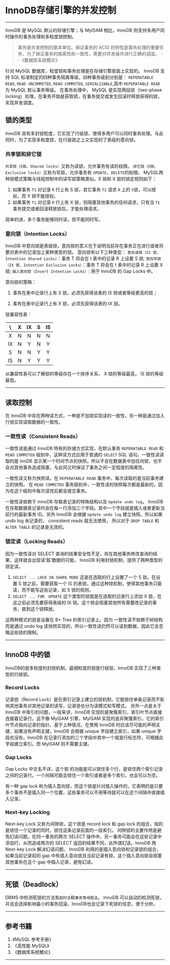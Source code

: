 ﻿# InnoDB存储引擎的并发控制


---


InnoDB 是 MySQL 默认的存储引擎；与 MyISAM 相比，InnoDB 则支持多用户同时操作的事务处理和多粒度锁控制。

> 事务是并发控制的基本单位。保证事务的 ACID 的特性是事务处理的重要任务，为了保证事务的隔离性和一致性，需要对并发操作进行正确的调度。 --《数据库系统概论》

针对 MySQL 数据库，粒度锁和事务处理是在存储引擎层面上实现的。 InnoDB 支持 SQL 标准制定的四种事务隔离等级，四种事务级别分别是：
`REPERATABLE READ`, `READ UNCOMMITED`, `READ COMMITED`, `SERIALIZABLE`,其中 `REPERATABLE READ` 为 MySQL 默认事务等级。
在事务处理中， MySQL 是实现两段锁（two-phase locking）处理，在事务开始是获取锁，在事务提交或发生回滚时释放获得的锁，实现并发调度。

## 锁的类型

InnoDB 具有多封锁粒度，它实现了行级锁，使得多用户可以同时事务处理。与此同时，为了实现多粒度锁，在行级锁之上又实现的了表级的意向锁。

### 共享锁和排它锁

`共享锁（S锁，Shared locks）`又称为读锁，允许事务有读的权限。
`排它锁（X锁，Exclusive locks）`又称为写锁，允许事务有 `UPDATE`，`DELETE`的权限。
MySQL两种锁模式策略与线程控制中的读写锁策略类似。S 锁和 X 锁的锁定规则如下：

1. 如果事务 `T1` 对记录 `R` 行上有 S 锁，其它事务 `T2` 请求 `R` 上的 `S`锁，可以授权，而 X 锁不能授权。 
2. 如果事务 `T1` 对记录 `R` 行上有 X 锁，则阻塞其他事务的任何请求，只有当 `T1` 事务提交或者回滚释放锁后，才能处理请求。

简单的讲，多个事务能够同时读，但不能同时写。

### 意向锁（Intention Locks）

InnoDB 中意向锁是表级锁，意向锁的意义在于说明当前存在事务正在进行或者将要对表中的记录加上某种类型的锁。
意向锁有以下三种类型：
`意向读锁（IS 锁，Intention Shared Locks）`：事务 T 将会在 t 表中的记录 R 上设置 S 锁;
`意向写锁（IX 锁，Intention Exclusive Locks）`：事务 T 将会在 t 表中的记录 R 上设置 X 锁;
`插入意向锁（Insert Intention Locks）`: 用于 InnoDB 的 Gap Locks 中。

意向锁的策略：

1. 事务在表中记录行上有 S 锁，必须先获得该表的 IS 锁或者等级更高的锁；

2. 事务在表中记录行上有 X 锁，必须先获得该表的 IX 锁。

锁兼容性表：

|\   |X   |IX  |S   |IS  |
|:--:|:--:|:--:|:--:|:--:|
|X   |N   |N   |N   |N   |
|IX  |N   |Y   |N   |Y   |
|S   |N   |N   |Y   |Y   |
|IS  |N   |Y   |Y   |Y   |

从兼容性表可以了解锁的等级存在一个排序关系， X 锁的等级最高， IS 锁的等级最低。

---

## 读取控制

在 InnoDB 中存在两种读方式，一种是不加锁实现读的一致性，另一种是通过加入行锁实现读取数据的一致性。

### 一致性读（Consistent Reads）

一致性读是通过 InnoDB 特有的存储方式实现，在默认事务 `REPERATABLE READ` 和 `READ COMMITED` 级别中，这种读方式应用于普通的 `SELECT` SQL 语句。一致性读读取的是 InnDB 显示某一个时间节点的快照，所以不会在数据表中加任何锁，也不会对其他事务造成阻塞，与此同又时保证了事务之间一定程度的隔离性。

一致性读又称为快照读。在 `REPERATABLE READ` 事务中，每次读取的是当前事务建立的快照。 在 `READ COMMITED` 事务级别中，一致性读的快照每次都是最新的，因为在这个级别中每次读完后都会提交事务。

一致性读依赖于 InnoDB 存取表记录的特殊结构以及 `Update undo log`。
InnoDB 在存取数据表记录时会在每一行添加三个字段。其中一个字段就是插入或者更新当前行的最新事务 ID。另外 InnoDB 会根据 `Update undo log` 建立快照。所以如果 undo log 未记录的， consistent reads 就无法使用， 所以对于 `DROP TABLE` 和 ` ALTER TABLE` 的记录是无效的。

### 锁定读（Locking Reads）

因为一致性读对 SELECT 查询的结果安全性不足，存在其他事务修改查询的结果，这样就会出现读‘脏’数据的可能， InnoDB 利用封锁机制，提供了两种类型的锁定读。

1. `SELECT ... LOCK IN SHARE MODE` 这是在选取的行上设置了一个 S 锁。在设置 S 锁之前，需要获取一个 IS 的表锁，通过这种锁机制，使得其他事务只能读，而不能写这些记录，如 S 锁的规则。
2. `SELECT ... FOR　UPDATE` 这个类型的锁就是在选取的记录行上添加 X 锁，在这之前必须先要获得表级的 IX 锁。这个锁会阻塞其他所有需要改记录的事务，直到这个锁释放。

这两种模式的锁是设置在 B+ Tree 的索引记录上。因为 一致性读不依赖于树结构而是通过 undo log 读快照实现的，所以一致性读仍然可以读到数据，因此它会忽略这些锁的限制。

---

## InnoDB 中的锁

InnoDB的是多粒度的封锁机制，最细粒度的锁是行级锁，InnoDB 实现了三种类型的行级锁。

### Record Locks

记录锁（Record Lock）是在索引记录上建立的锁机制，它能锁住单条记录而不影响其他事务对其他记录的读写，记录锁也分为读模式和写模式。
另外一点是关于 InnoDB 中索引的问题，一般来讲，InnoDB 实现的是聚簇索引，索引叶节点直接连接着记录行。这不像 MyISAM 引擎，MyISAM 实现的是非聚簇索引，它的索引叶节点指向记录的指针。基于上种情况，在使用 InnoDB 时应该尽可能的声明主键，如果没有声明主键，InnoDB 会根据 unique 字段建立索引，如果 unique 字段也没有。InnoDB 在记录行添加的三个字段中其中一个就是行标志符，可根据此字段建立索引。而 MyISAM 则不需要主键。

### Gap Locks

Gap Locks 中文名不详，这个锁 的功能是可以锁住多个行，是锁住两个索引记录之间的记录行。一个间隔可能会锁住一个索引或者是多个索引，也会可以为空。

有一种 gap lock 称为插入意向锁，而这个锁是针对插入操作的，它表明的是只要多个事务不是插入同一个位置，这些事务可以不用等待就可以在这个间隔中直接插入记录。

### Next-key Locking

Next-key Lock 又称为间隙锁，这个锁是 record lock 和 gap lock 的组合，指的是锁住一个记录的同时，锁住这条记录前面的一段索引。
间隙锁的主要作用是避免幻读问题。在同一事务的两次 SELECT 操作中，另一事务可能会在这些记录中添加行，从而造成两次的 SELECT 返回的结果不同，此所谓幻读。InnoDB 用 Next-key Lock 解决幻读问题。 InnoDB 利用的是插入意向锁和记录锁的组合，如果当前记录前的 gap 中有插入意向锁且当前记录有锁，这个插入意向锁会阻塞其他事务在这个 gap 中插入记录，避免幻读。

---

## 死锁（Deadlock）

DBMS 中检测死锁的方法有`超时法`和`事务等待图法`。
InnoDB 可以自动的检测死锁，并且会选择影响最小的事务回滚。InnoDB也会记录下死锁的信息，便于分析。

---

## 参考书籍

1. 《MySQL 参考手册》
2. 《高性能 MySQL》
3. 《数据库系统概论》

---
